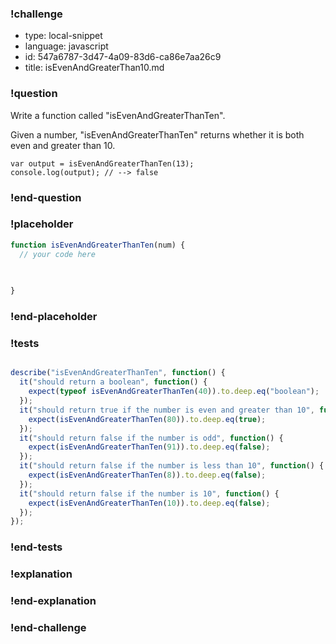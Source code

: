 ### !challenge

* type: local-snippet
* language: javascript
* id: 547a6787-3d47-4a09-83d6-ca86e7aa26c9
* title: isEvenAndGreaterThan10.md

### !question

Write a function called "isEvenAndGreaterThanTen".

Given a number, "isEvenAndGreaterThanTen" returns whether it is both even and greater than 10.

```
var output = isEvenAndGreaterThanTen(13);
console.log(output); // --> false
```

### !end-question

### !placeholder

```js
function isEvenAndGreaterThanTen(num) {
  // your code here
   

   
}
```

### !end-placeholder

### !tests

```js

describe("isEvenAndGreaterThanTen", function() {
  it("should return a boolean", function() {
    expect(typeof isEvenAndGreaterThanTen(40)).to.deep.eq("boolean");
  });
  it("should return true if the number is even and greater than 10", function() {
    expect(isEvenAndGreaterThanTen(80)).to.deep.eq(true);
  });
  it("should return false if the number is odd", function() {
    expect(isEvenAndGreaterThanTen(91)).to.deep.eq(false);
  });
  it("should return false if the number is less than 10", function() {
    expect(isEvenAndGreaterThanTen(8)).to.deep.eq(false);
  });
  it("should return false if the number is 10", function() {
    expect(isEvenAndGreaterThanTen(10)).to.deep.eq(false);
  });
});

```

### !end-tests

### !explanation

### !end-explanation

### !end-challenge
